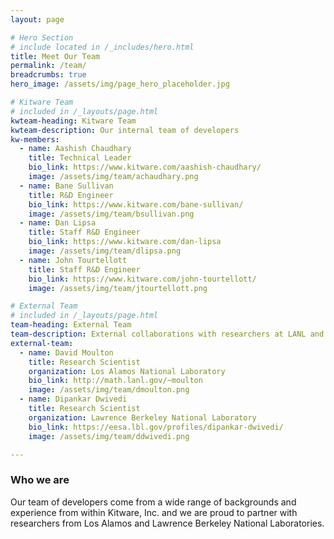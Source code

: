 ```yaml
---
layout: page

# Hero Section
# include located in /_includes/hero.html
title: Meet Our Team
permalink: /team/
breadcrumbs: true
hero_image: /assets/img/page_hero_placeholder.jpg

# Kitware Team
# included in /_layouts/page.html
kwteam-heading: Kitware Team
kwteam-description: Our internal team of developers
kw-members:
  - name: Aashish Chaudhary
    title: Technical Leader
    bio_link: https://www.kitware.com/aashish-chaudhary/
    image: /assets/img/team/achaudhary.png
  - name: Bane Sullivan
    title: R&D Engineer
    bio_link: https://www.kitware.com/bane-sullivan/
    image: /assets/img/team/bsullivan.png
  - name: Dan Lipsa
    title: Staff R&D Engineer
    bio_link: https://www.kitware.com/dan-lipsa
    image: /assets/img/team/dlipsa.png
  - name: John Tourtellott
    title: Staff R&D Engineer
    bio_link: https://www.kitware.com/john-tourtellott/
    image: /assets/img/team/jtourtellott.png

# External Team
# included in /_layouts/page.html
team-heading: External Team
team-description: External collaborations with researchers at LANL and LBNL
external-team:
  - name: David Moulton
    title: Research Scientist
    organization: Los Alamos National Laboratory
    bio_link: http://math.lanl.gov/~moulton
    image: /assets/img/team/dmoulton.png
  - name: Dipankar Dwivedi
    title: Research Scientist
    organization: Lawrence Berkeley National Laboratory
    bio_link: https://eesa.lbl.gov/profiles/dipankar-dwivedi/
    image: /assets/img/team/ddwivedi.png

---
```


### Who we are

Our team of developers come from a wide range of backgrounds and experience from within Kitware, Inc. and we are proud to partner with researchers from Los Alamos and Lawrence Berkeley National Laboratories.
